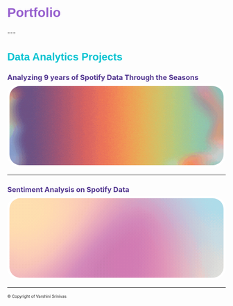 <link href='https://fonts.googleapis.com/css?family=Bungee Shade' rel='stylesheet'>
<h1 style="font-family: 'Bungee Shade', sans-serif; color: #9760ce; font-size: 30px;">Portfolio</h1>
---

<h2 style="font-family: 'Bungee Shade', sans-serif; color: #04c3d1; font-size: 24px;">Data Analytics Projects</h2>

<div style="text-align: left; color: #52368f;">
  <h3 style="margin-bottom: 5px;">
    <a href="/seasons_eda.md" style="color: #52368f; text-decoration: none;">Analyzing 9 years of Spotify Data Through the Seasons</a>
  </h3>
  <div style="border-radius: 30px; overflow: hidden; border: 5px solid white; display: inline-block;">
    <img src="images/spotify_project/seasons_eda.gif?raw=true" width="1000" style="display: block;" />
  </div>
</div>

---
<div style="text-align: left; color: #52368f;">
  <h3 style="margin-bottom: 5px;">
    <a href="/sentiment_analysis.md" style="color: #52368f; text-decoration: none;">Sentiment Analysis on Spotify Data</a>
  </h3>
  <div style="border-radius: 30px; overflow: hidden; border: 5px solid white; display: inline-block;">
    <img src="images/spotify_project/sentiment_analysis.gif?raw=true" width="1000" style="display: block;" />
  </div>
</div>

---
<p style="font-size:9px"> © Copyright of Varshini Srinivas </p>
<!-- Remove above link if you don't want to attribute -->
